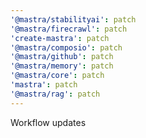 ```yaml
---
'@mastra/stabilityai': patch
'@mastra/firecrawl': patch
'create-mastra': patch
'@mastra/composio': patch
'@mastra/github': patch
'@mastra/memory': patch
'@mastra/core': patch
'mastra': patch
'@mastra/rag': patch
---
```


Workflow updates
